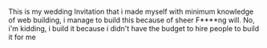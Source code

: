 This is my wedding Invitation that i made myself with minimum knowledge of web building, i manage to build this because of sheer F****ng will. No, i'm kidding, i build it because i didn't have the budget to hire people to build it for me

